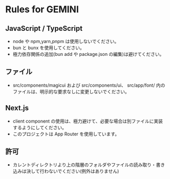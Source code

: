 # Rules for GEMINI

## JavaScript / TypeScript

- node や npm,yarn,pnpm は使用しないでください。
- bun と bunx を使用してください。
- 極力依存関係の追加(bun add や package.json の編集)は避けてください。

## ファイル

- src/components/magicui および src/components/ui、 src/app/font/ 内のファイルは、明示的な要求なしに変更しないでください。

## Next.js

- client component の使用は、極力避けて、必要な場合は別ファイルに実装するようにしてください。
- このプロジェクトは App Router を使用しています。

## 許可

- カレントディレクトリより上の階層のフォルダやファイルの読み取り・書き込みは決して行わないでください(例外はありません)
